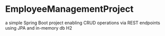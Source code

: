 # EmployeeManagementProject
a simple Spring Boot project enabling CRUD operations via REST endpoints using JPA and in-memory db H2
